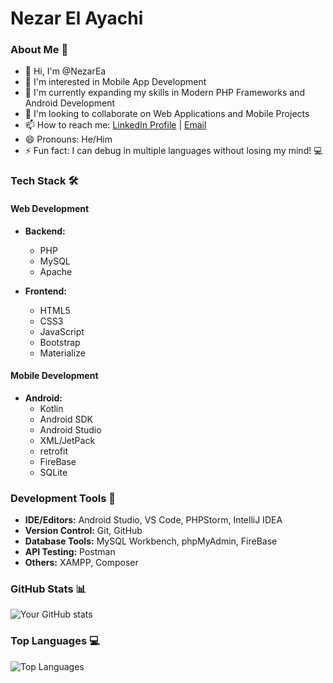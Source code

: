 # Nezar El Ayachi

### About Me 👋
- 👋 Hi, I'm @NezarEa
- 👀 I'm interested in Mobile App Development
- 🌱 I'm currently expanding my skills in Modern PHP Frameworks and Android Development
- 💞️ I'm looking to collaborate on Web Applications and Mobile Projects
- 📫 How to reach me: [LinkedIn Profile](https://www.linkedin.com/in/nezar-el-ayachi-68b0192a2/) | [Email](mailto:nezarelayachi@gmail.com)
- 😄 Pronouns: He/Him
- ⚡ Fun fact: I can debug in multiple languages without losing my mind! 💻

### Tech Stack 🛠️
#### Web Development
- **Backend:**
  - PHP
  - MySQL
  - Apache
  
- **Frontend:**
  - HTML5
  - CSS3
  - JavaScript
  - Bootstrap
  - Materialize

#### Mobile Development
- **Android:**
  - Kotlin
  - Android SDK
  - Android Studio
  - XML/JetPack
  - retrofit
  - FireBase
  - SQLite

### Development Tools 🔧
- **IDE/Editors:** Android Studio, VS Code, PHPStorm, IntelliJ IDEA
- **Version Control:** Git, GitHub
- **Database Tools:** MySQL Workbench, phpMyAdmin, FireBase
- **API Testing:** Postman
- **Others:** XAMPP, Composer

### GitHub Stats 📊
![Your GitHub stats](https://github-readme-stats.vercel.app/api?username=NezarElAyachi&show_icons=true&theme=radical)

### Top Languages 💻
![Top Languages](https://github-readme-stats.vercel.app/api/top-langs/?username=NezarElAyachi&layout=compact&theme=radical)

<!---
NezarElAyachi/NezarElAyachi is a ✨ special ✨ repository because its `README.md` (this file) appears on your GitHub profile.
You can click the Preview link to take a look at your changes.
--->
